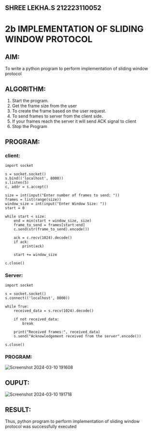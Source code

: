 ## SHREE LEKHA.S 212223110052
# 2b IMPLEMENTATION OF SLIDING WINDOW PROTOCOL
## AIM:
To write a python program to perform implementation of sliding window protocol
## ALGORITHM:
1. Start the program.
2. Get the frame size from the user
3. To create the frame based on the user request.
4. To send frames to server from the client side.
5. If your frames reach the server it will send ACK signal to client
6. Stop the Program
## PROGRAM:
### client:
```
import socket

s = socket.socket()
s.bind(('localhost', 8000))
s.listen(5)
c, addr = s.accept()

size = int(input("Enter number of frames to send: "))
frames = list(range(size))
window_size = int(input("Enter Window Size: "))
start = 0

while start < size:
    end = min(start + window_size, size)
    frame_to_send = frames[start:end]
    c.send(str(frame_to_send).encode())
    
    ack = c.recv(1024).decode()
    if ack:
        print(ack)
    
    start += window_size

c.close()
```
### Server:
```
import socket

s = socket.socket()
s.connect(('localhost', 8000))

while True:
    received_data = s.recv(1024).decode()
    
    if not received_data:
        break

    print("Received frames:", received_data)
    s.send("Acknowledgement received from the server".encode())

s.close()
```
### PROGRAM:
![Screenshot 2024-03-10 191608](https://github.com/SHREELEKHAS/2b_SLIDING_WINDOW_PROTOCOL/assets/149768910/252f1970-7a97-469c-8b6b-8cda6e4fd069)

## OUPUT:
![Screenshot 2024-03-10 191718](https://github.com/SHREELEKHAS/2b_SLIDING_WINDOW_PROTOCOL/assets/149768910/b7d1149a-44d8-4828-8afb-f6ace689f85a)

## RESULT:
Thus, python program to perform implementation of sliding window protocol was successfully executed

